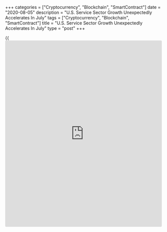 +++
categories = ["Cryptocurrency", "Blockchain", "SmartContract"]
date = "2020-08-05"
description = "U.S. Service Sector Growth Unexpectedly Accelerates In July"
tags = ["Cryptocurrency", "Blockchain", "SmartContract"]
title = "U.S. Service Sector Growth Unexpectedly Accelerates In July"
type = "post"
+++

{{<iframe id="large-banner" src="https://www.bounty.group/#slide=26.0" width="100%" height="600" scrolling="no" style="border: 0px solid rgb(216, 221, 230); border-radius: 3px;">}}

After reporting a substantial turnaround in U.S. service sector activity
in the previous month, the Institute for Supply Management released a
report on Wednesday showing the pace of growth in the sector
unexpectedly accelerated in the month of July.

The ISM said its non-manufacturing index inched up to 58.1 in July after
spiking to 57.1 in June, with a reading above 50 indicating growth in
service sector activity. Economists had expected the index to drop to
55.0.

"This reading represents growth in the services sector for the second
straight month after contraction in April and May, preceded by a
122-month period of expansion," said Anthony Nieves, Chair of the ISM
Services Business Survey Committee.

He added, "Respondents remain concerned about the pandemic; however,
they are mostly optimistic about [business][1] conditions and the
economy as businesses continue to reopen."

The unexpected uptick by the headline index was partly due to a notable
acceleration in the pace of growth in new orders, with the new orders
index jumping to 67.7 in July after soaring to 61.6 in June.

The business activity index also rose to 67.2 in July after skyrocketing
66.0 in June, pointing to a modest acceleration in the pace of growth.

Meanwhile, the report said the employment index edged down to 42.1 in
July from 43.1 in June, indicating employment activity in the service
sector contracted for the fifth month in a row.

The prices index also dropped to 57.6 in July from 62.4 in June,
suggesting prices rose at a slower pace compared to the previous month.

"Looking ahead, we expect the ongoing [health][2] crisis to constrain
the recovery of non-manufacturing activity to a low growth mode," said
Oren Klachkin, Lead U.S. Economist at Oxford Economics.

He added, "Further, the [economy][3] will remain at risk of a renewed
downturn so long as a vaccine or therapeutic for the virus remains out
of reach."

On Monday, the ISM released a separate report showing a bigger than
expected acceleration in the pace of growth in U.S. manufacturing
activity in the month of July.

The ISM said its purchasing managers index rose to 54.2 in July from
52.6 in June, with a reading above 50 indicating growth in manufacturing
activity. Economists had expected the index to inch up to 53.6.

With the bigger than expected increase, the purchasing managers index
reached its highest level of expansion since March of 2019.

For comments and feedback [contact](https://www.playgroundfx.com/contact/): editorial@rtt[news](https://www.letsplayfx.com/blog/forex-news-website/).com

[Economic News][3]

 **What parts of the world are seeing the best (and worst) economic
performances lately? Click[here][4] to check out our [Econ Scorecard][4]
and find out! See up-to-the-moment [ranking](https://www.playgroundfx.com/blog/crypto-exchange-ranking/)s for the best and worst
performers in [GDP][5], [unemployment rate][6], [inflation][7] and much
more.**

   1. www.rtt[news](https://www.letsplayfx.com/blog/forex-news-website/).com/Content/Business.aspx
   2. www.rtt[news](https://www.letsplayfx.com/blog/forex-news-website/).com/Content/Health.aspx
   3. www.rtt[news](https://www.letsplayfx.com/blog/forex-news-website/).com/Content/EconomicNews.aspx
   4. www.rtt[news](https://www.letsplayfx.com/blog/forex-news-website/).com/economic-scorecard/world-rank/PPI/highest-performance.aspx
   5. www.rtt[news](https://www.letsplayfx.com/blog/forex-news-website/).com/economic-scorecard/world-rank/GDP/highest-performance.aspx
   6. www.rtt[news](https://www.letsplayfx.com/blog/forex-news-website/).com/economic-scorecard/world-rank/unemployment-rate/lowest-performance.aspx
   7. www.rtt[news](https://www.letsplayfx.com/blog/forex-news-website/).com/economic-scorecard/world-rank/CPI/highest-performance.aspx